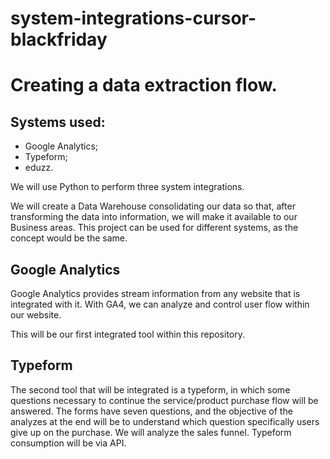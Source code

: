 # system-integrations-cursor-blackfriday

# Creating a data extraction flow.

## Systems used:

- Google Analytics;
- Typeform;
- eduzz.

We will use Python to perform three system integrations.

We will create a Data Warehouse consolidating our data so that, after transforming the data into information, we will make it available to our Business areas. This project can be used for different systems, as the concept would be the same.

## Google Analytics

Google Analytics provides stream information from any website that is integrated with it. With GA4, we can analyze and control user flow within our website.

This will be our first integrated tool within this repository.

## Typeform

The second tool that will be integrated is a typeform, in which some questions necessary to continue the service/product purchase flow will be answered. The forms have seven questions, and the objective of the analyzes at the end will be to understand which question specifically users give up on the purchase. We will analyze the sales funnel. Typeform consumption will be via API.